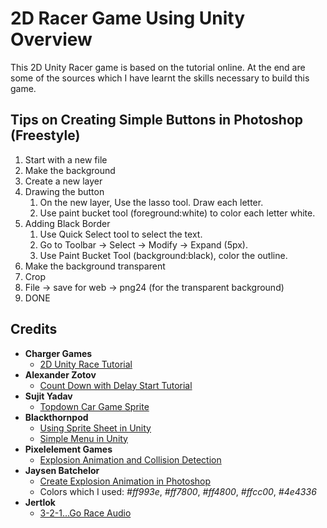 # 2D Racer Game Using Unity Overview

This 2D Unity Racer game is based on the tutorial online. At the end are some of the sources which I have learnt the skills necessary to build this game.

## Tips on Creating Simple Buttons in Photoshop (Freestyle)
1. Start with a new file
1. Make the background
1. Create a new layer
1. Drawing the button
	1. On the new layer, Use the lasso tool. Draw each letter. 
	1. Use paint bucket tool (foreground:white) to color each letter white.
1. Adding Black Border
	1. Use Quick Select tool to select the text.
	1. Go to Toolbar -> Select -> Modify -> Expand (5px).
	1. Use Paint Bucket Tool (background:black), color the outline.
1. Make the background transparent
1. Crop
1. File -> save for web -> png24 (for the transparent background)
1. DONE

## Credits

- **Charger Games**
	- [2D Unity Race Tutorial](https://www.youtube.com/watch?v=r7J-wiJGK1w&index=1&list=PLytjVIyAOStpcOGg6HIHhnnOZAdxkAr1U)
- **Alexander Zotov**
	- [Count Down with Delay Start Tutorial](https://www.youtube.com/watch?v=3MlauoiahvI)
- **Sujit Yadav**
	- [Topdown Car Game Sprite](http://unluckystudio.com/game-art-giveaway-7-top-down-vehicles-sprites-pack/)
- **Blackthornpod**
	- [Using Sprite Sheet in Unity](https://www.youtube.com/watch?v=ou8VkQB2sos)
	- [Simple Menu in Unity](https://www.youtube.com/watch?v=VXK1KMDAldo)
- **Pixelelement Games**
	- [Explosion Animation and Collision Detection](https://www.youtube.com/watch?v=iTHEXMF0hpc)
- **Jaysen Batchelor**
	- [Create Explosion Animation in Photoshop](https://www.youtube.com/watch?v=VMXEXVrX2tw)
	- Colors which I used: *#ff993e*, *#ff7800*, *#ff4800*, *#ffcc00*, *#4e4336*
- **Jertlok**
	- [3-2-1...Go Race Audio](https://www.youtube.com/watch?v=SuzKmKapAmM)
